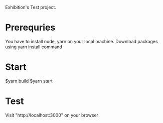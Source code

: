 Exhibition's Test project.

# Prerequries
You have to install node, yarn on your local machine.
Download packages using yarn install command

# Start
$yarn build
$yarn start

# Test
Visit "http://localhost:3000" on your browser